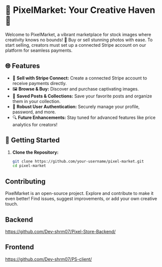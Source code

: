 # 🌟 PixelMarket: Your Creative Haven 🎨

Welcome to PixelMarket, a vibrant marketplace for stock images where creativity knows no bounds! 🚀 Buy or sell stunning photos with ease. To start selling, creators must set up a connected Stripe account on our platform for seamless payments.

## 🌐 Features

- 💸 **Sell with Stripe Connect:** Create a connected Stripe account to receive payments directly.
- 🖼️ **Browse & Buy:** Discover and purchase captivating images.
- 💼 **Saved Posts & Collections:** Save your favorite posts and organize them in your collection.
- 👤 **Robust User Authentication:** Securely manage your profile, password, and more.
- 🔍 **Future Enhancements:** Stay tuned for advanced features like price analytics for creators!

## 🚀 Getting Started

1. **Clone the Repository:**
   ```bash
   git clone https://github.com/your-username/pixel-market.git
   cd pixel-market

## Contributing 

PixelMarket is an open-source project. Explore and contribute to make it even better! Find issues, suggest improvements, or add your own creative touch.

## Backend 

https://github.com/Dev-shrm07/Pixel-Store-Backend/

## Frontend

https://github.com/Dev-shrm07/PS-client/

